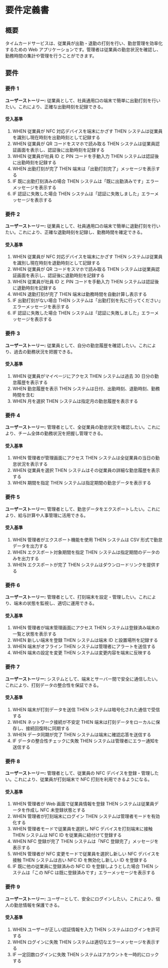 # 要件定義書

## 概要

タイムカードサービスは、従業員が出勤・退勤の打刻を行い、勤怠管理を効率化するための Web アプリケーションです。管理者は従業員の勤怠状況を確認し、勤務時間の集計や管理を行うことができます。

## 要件

### 要件 1

**ユーザーストーリー:** 従業員として、社員通用口の端末で簡単に出勤打刻を行いたい。これにより、正確な出勤時刻を記録できる。

#### 受入基準

1. WHEN 従業員が NFC 対応デバイスを端末にかざす THEN システムは従業員を識別し現在時刻を出勤時刻として記録する
2. WHEN 従業員が QR コードをスマホで読み取る THEN システムは従業員認証画面を表示し、認証後に出勤時刻を記録する
3. WHEN 従業員が社員 ID と PIN コードを手動入力 THEN システムは認証後に出勤時刻を記録する
4. WHEN 出勤打刻が完了 THEN 端末は「出勤打刻完了」メッセージを表示する
5. IF 既に出勤打刻済みの場合 THEN システムは「既に出勤済みです」エラーメッセージを表示する
6. IF 認証に失敗した場合 THEN システムは「認証に失敗しました」エラーメッセージを表示する

### 要件 2

**ユーザーストーリー:** 従業員として、社員通用口の端末で簡単に退勤打刻を行いたい。これにより、正確な退勤時刻を記録し、勤務時間を確定できる。

#### 受入基準

1. WHEN 従業員が NFC 対応デバイスを端末にかざす THEN システムは従業員を識別し現在時刻を退勤時刻として記録する
2. WHEN 従業員が QR コードをスマホで読み取る THEN システムは従業員認証画面を表示し、認証後に退勤時刻を記録する
3. WHEN 従業員が社員 ID と PIN コードを手動入力 THEN システムは認証後に退勤時刻を記録する
4. WHEN 退勤打刻が完了 THEN 端末は勤務時間を自動計算し表示する
5. IF 出勤打刻がない場合 THEN システムは「出勤打刻を先に行ってください」エラーメッセージを表示する
6. IF 認証に失敗した場合 THEN システムは「認証に失敗しました」エラーメッセージを表示する

### 要件 3

**ユーザーストーリー:** 従業員として、自分の勤怠履歴を確認したい。これにより、過去の勤務状況を把握できる。

#### 受入基準

1. WHEN 従業員がマイページにアクセス THEN システムは過去 30 日分の勤怠履歴を表示する
2. WHEN 勤怠履歴を表示 THEN システムは日付、出勤時刻、退勤時刻、勤務時間を含む
3. WHEN 月を選択 THEN システムは指定月の勤怠履歴を表示する

### 要件 4

**ユーザーストーリー:** 管理者として、全従業員の勤怠状況を確認したい。これにより、チーム全体の勤務状況を把握し管理できる。

#### 受入基準

1. WHEN 管理者が管理画面にアクセス THEN システムは全従業員の当日の勤怠状況を表示する
2. WHEN 従業員を選択 THEN システムはその従業員の詳細な勤怠履歴を表示する
3. WHEN 期間を指定 THEN システムは指定期間の勤怠データを表示する

### 要件 5

**ユーザーストーリー:** 管理者として、勤怠データをエクスポートしたい。これにより、給与計算や人事管理に活用できる。

#### 受入基準

1. WHEN 管理者がエクスポート機能を使用 THEN システムは CSV 形式で勤怠データを出力する
2. WHEN エクスポート対象期間を指定 THEN システムは指定期間のデータのみを出力する
3. WHEN エクスポートが完了 THEN システムはダウンロードリンクを提供する

### 要件 6

**ユーザーストーリー:** 管理者として、打刻端末を設定・管理したい。これにより、端末の状態を監視し、適切に運用できる。

#### 受入基準

1. WHEN 管理者が端末管理画面にアクセス THEN システムは登録済み端末の一覧と状態を表示する
2. WHEN 新しい端末を登録 THEN システムは端末 ID と設置場所を記録する
3. WHEN 端末がオフライン THEN システムは管理者にアラートを送信する
4. WHEN 端末の設定を変更 THEN システムは変更内容を端末に反映する

### 要件 7

**ユーザーストーリー:** システムとして、端末とサーバー間で安全に通信したい。これにより、打刻データの整合性を保証できる。

#### 受入基準

1. WHEN 端末が打刻データを送信 THEN システムは暗号化された通信で受信する
2. WHEN ネットワーク接続が不安定 THEN 端末は打刻データをローカルに保存し、接続回復時に同期する
3. WHEN データ同期が完了 THEN システムは端末に確認応答を送信する
4. IF データの整合性チェックに失敗 THEN システムは管理者にエラー通知を送信する

### 要件 8

**ユーザーストーリー:** 管理者として、従業員の NFC デバイスを登録・管理したい。これにより、従業員が打刻端末で NFC 打刻を利用できるようになる。

#### 受入基準

1. WHEN 管理者が Web 画面で従業員情報を登録 THEN システムは従業員データを作成し NFC 未登録状態とする
2. WHEN 管理者が打刻端末にログイン THEN システムは管理者モードを有効化する
3. WHEN 管理者モードで従業員を選択し NFC デバイスを打刻端末に接触 THEN システムは NFC ID を従業員に紐付けて登録する
4. WHEN NFC 登録が完了 THEN システムは「NFC 登録完了」メッセージを表示する
5. WHEN 管理者が NFC 変更モードで従業員を選択し新しい NFC デバイスを接触 THEN システムは古い NFC ID を無効化し新しい ID を登録する
6. IF 既に他の従業員に登録済みの NFC ID を登録しようとした場合 THEN システムは「この NFC は既に登録済みです」エラーメッセージを表示する

### 要件 9

**ユーザーストーリー:** ユーザーとして、安全にログインしたい。これにより、個人の勤怠情報を保護できる。

#### 受入基準

1. WHEN ユーザーが正しい認証情報を入力 THEN システムはログインを許可する
2. WHEN ログインに失敗 THEN システムは適切なエラーメッセージを表示する
3. IF 一定回数ログインに失敗 THEN システムはアカウントを一時的にロックする
